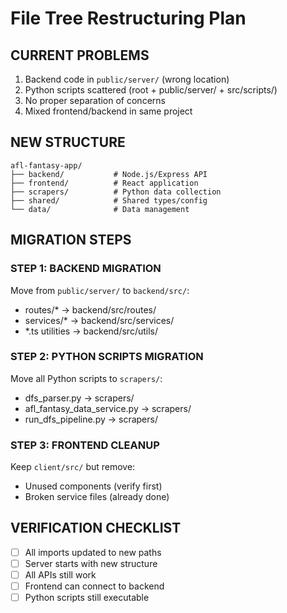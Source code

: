 # File Tree Restructuring Plan

## CURRENT PROBLEMS
1. Backend code in `public/server/` (wrong location)
2. Python scripts scattered (root + public/server/ + src/scripts/)
3. No proper separation of concerns
4. Mixed frontend/backend in same project

## NEW STRUCTURE
```
afl-fantasy-app/
├── backend/           # Node.js/Express API
├── frontend/          # React application
├── scrapers/          # Python data collection
├── shared/            # Shared types/config
└── data/              # Data management
```

## MIGRATION STEPS

### STEP 1: BACKEND MIGRATION
Move from `public/server/` to `backend/src/`:
- routes/* → backend/src/routes/
- services/* → backend/src/services/
- *.ts utilities → backend/src/utils/

### STEP 2: PYTHON SCRIPTS MIGRATION  
Move all Python scripts to `scrapers/`:
- dfs_parser.py → scrapers/
- afl_fantasy_data_service.py → scrapers/
- run_dfs_pipeline.py → scrapers/

### STEP 3: FRONTEND CLEANUP
Keep `client/src/` but remove:
- Unused components (verify first)
- Broken service files (already done)

## VERIFICATION CHECKLIST
- [ ] All imports updated to new paths
- [ ] Server starts with new structure
- [ ] All APIs still work
- [ ] Frontend can connect to backend
- [ ] Python scripts still executable
